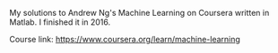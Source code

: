 My solutions to Andrew Ng's Machine Learning on Coursera written in Matlab. I finished it in 2016.

Course link: https://www.coursera.org/learn/machine-learning
